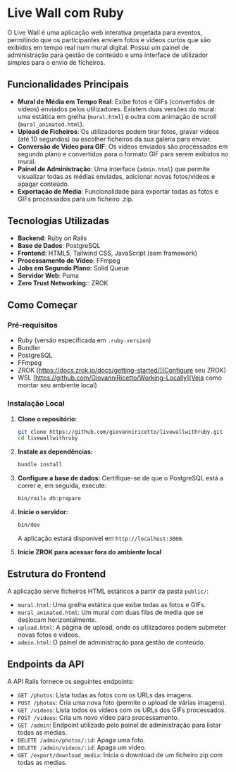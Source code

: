 # Live Wall com Ruby

O Live Wall é uma aplicação web interativa projetada para eventos, permitindo que os participantes enviem fotos e vídeos curtos que são exibidos em tempo real num mural digital. Possui um painel de administração para gestão de conteúdo e uma interface de utilizador simples para o envio de ficheiros.

## Funcionalidades Principais

* **Mural de Média em Tempo Real**: Exibe fotos e GIFs (convertidos de vídeos) enviados pelos utilizadores. Existem duas versões do mural: uma estática em grelha (`mural.html`) e outra com animação de scroll (`mural_animated.html`).
* **Upload de Ficheiros**: Os utilizadores podem tirar fotos, gravar vídeos (até 10 segundos) ou escolher ficheiros da sua galeria para enviar.
* **Conversão de Vídeo para GIF**: Os vídeos enviados são processados em segundo plano e convertidos para o formato GIF para serem exibidos no mural.
* **Painel de Administração**: Uma interface (`admin.html`) que permite visualizar todas as médias enviadas, adicionar novas fotos/vídeos e apagar conteúdo.
* **Exportação de Media**: Funcionalidade para exportar todas as fotos e GIFs processados para um ficheiro .zip.

## Tecnologias Utilizadas

* **Backend**: Ruby on Rails
* **Base de Dados**: PostgreSQL
* **Frontend**: HTML5, Tailwind CSS, JavaScript (sem framework)
* **Processamento de Vídeo**: FFmpeg
* **Jobs em Segundo Plano**: Solid Queue
* **Servidor Web**: Puma
* **Zero Trust Networking:**: ZROK

## Como Começar

### Pré-requisitos

* Ruby (versão especificada em `.ruby-version`)
* Bundler
* PostgreSQL
* FFmpeg
* ZROK [https://docs.zrok.io/docs/getting-started/](Configure seu ZROK)
* WSL [https://github.com/GiovanniRicetto/Working-Locally](Veja como montar seu ambiente local)

### Instalação Local

1. **Clone o repositório:**

    ```bash
    git clone https://github.com/giovanniricetto/livewallwithruby.git
    cd livewallwithruby
    ```

2. **Instale as dependências:**

    ```bash
    bundle install
    ```

3. **Configure a base de dados:**
    Certifique-se de que o PostgreSQL está a correr e, em seguida, execute:

    ```bash
    bin/rails db:prepare
    ```

4. **Inicie o servidor:**

    ```bash
    bin/dev
    ```

    A aplicação estará disponível em `http://localhost:3000`.

5. **Inicie ZROK para acessar fora do ambiente local**

## Estrutura do Frontend

A aplicação serve ficheiros HTML estáticos a partir da pasta `public/`:

* `mural.html`: Uma grelha estática que exibe todas as fotos e GIFs.
* `mural_animated.html`: Um mural com duas filas de media que se deslocam horizontalmente.
* `upload.html`: A página de upload, onde os utilizadores podem submeter novas fotos e vídeos.
* `admin.html`: O painel de administração para gestão de conteúdo.

## Endpoints da API

A API Rails fornece os seguintes endpoints:

* `GET /photos`: Lista todas as fotos com os URLs das imagens.
* `POST /photos`: Cria uma nova foto (permite o upload de várias imagens).
* `GET /videos`: Lista todos os vídeos com os URLs dos GIFs processados.
* `POST /videos`: Cria um novo vídeo para processamento.
* `GET /admin`: Endpoint utilizado pelo painel de administração para listar todas as medias.
* `DELETE /admin/photos/:id`: Apaga uma foto.
* `DELETE /admin/videos/:id`: Apaga um vídeo.
* `GET /export/download_media`: Inicia o download de um ficheiro zip com todas as medias.
